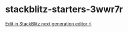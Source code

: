 # stackblitz-starters-3wwr7r

[Edit in StackBlitz next generation editor ⚡️](https://stackblitz.com/~/github.com/Rednasrot/stackblitz-starters-3wwr7r)